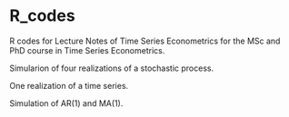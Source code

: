 # R_codes
R codes for Lecture Notes of Time Series Econometrics for the MSc and PhD course in Time Series Econometrics. 

Simularion of four realizations of a stochastic process.

One realization of a time series.

Simulation of AR(1) and MA(1).
